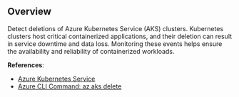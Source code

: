 ## Overview

Detect deletions of Azure Kubernetes Service (AKS) clusters. Kubernetes clusters host critical containerized applications, and their deletion can result in service downtime and data loss. Monitoring these events helps ensure the availability and reliability of containerized workloads.

**References**:
- [Azure Kubernetes Service](https://learn.microsoft.com/en-us/azure/aks/)
- [Azure CLI Command: az aks delete](https://learn.microsoft.com/en-us/cli/azure/aks?view=azure-cli-latest#az-aks-delete)
